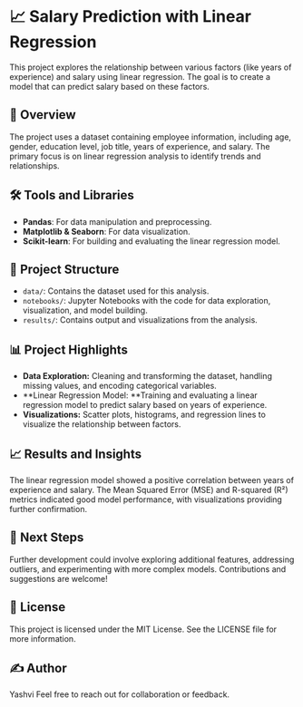# 📈 Salary Prediction with Linear Regression

This project explores the relationship between various factors (like years of experience) and salary using linear regression. The goal is to create a model that can predict salary based on these factors.

## 📝 Overview
The project uses a dataset containing employee information, including age, gender, education level, job title, years of experience, and salary. The primary focus is on linear regression analysis to identify trends and relationships.

## 🛠️ Tools and Libraries
- **Pandas**: For data manipulation and preprocessing.
- **Matplotlib & Seaborn**: For data visualization.
- **Scikit-learn**: For building and evaluating the linear regression model.

## 📂 Project Structure
- `data/`: Contains the dataset used for this analysis.
- `notebooks/`: Jupyter Notebooks with the code for data exploration, visualization, and model building.
- `results/`: Contains output and visualizations from the analysis.

## 📊 Project Highlights
- **Data Exploration:** Cleaning and transforming the dataset, handling missing values, and encoding categorical variables.
- **Linear Regression Model: **Training and evaluating a linear regression model to predict salary based on years of experience.
- **Visualizations:** Scatter plots, histograms, and regression lines to visualize the relationship between factors.

## 📈 Results and Insights
The linear regression model showed a positive correlation between years of experience and salary. The Mean Squared Error (MSE) and R-squared (R²) metrics indicated good model performance, with visualizations providing further confirmation.

## 🔮 Next Steps
Further development could involve exploring additional features, addressing outliers, and experimenting with more complex models. Contributions and suggestions are welcome!

## 📝 License
This project is licensed under the MIT License. See the LICENSE file for more information.

## ✍️ Author
Yashvi
Feel free to reach out for collaboration or feedback.


